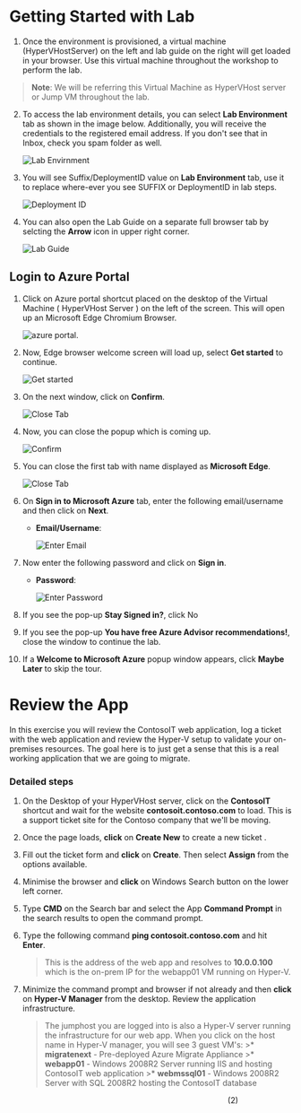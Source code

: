 # Getting Started with Lab

1. Once the environment is provisioned, a virtual machine (HyperVHostServer) on the left and lab guide on the right will get loaded in your browser. Use this virtual machine throughout the workshop to perform the lab. 

 > **Note**: We will be referring this Virtual Machine as HyperVHost server or Jump VM throughout the lab.

2. To access the lab environment details, you can select **Lab Environment** tab as shown in the image below. Additionally, you will receive the credentials to the registered email address. If you don't see that in Inbox, check you spam folder as well.

   ![](image/lab-details1.png "Lab Envirnment")
 
3. You will see Suffix/DeploymentID value on **Lab Environment** tab, use it to replace where-ever you see SUFFIX or DeploymentID in lab steps.
   
   ![](image/deployment-id.png "Deployment ID")
 
4. You can also open the Lab Guide on a separate full browser tab by selcting the **Arrow** icon in upper right corner.

   ![](image/arrow.png "Lab Guide")
 
## Login to Azure Portal

1. Click on Azure portal shortcut placed on the desktop of the Virtual Machine ( HyperVHost Server ) on the left of the screen. This will open up an Microsoft Edge Chromium Browser.

   ![azure portal.](image/azureportal.png)
   
2. Now, Edge browser welcome screen will load up, select **Get started** to continue.

   ![](image/edge-get-started-window.png "Get started")
   
3. On the next window, click on **Confirm**.

   ![](image/click-sign-in-to-microsoft-azure-tab.png "Close Tab")
   
4. Now, you can close the popup which is coming up.

   ![](image/edge-continue.png "Confirm")
   
5. You can close the first tab with name displayed as **Microsoft Edge**.

   ![](image/close-tab.png "Close Tab")
   
6. On **Sign in to Microsoft Azure** tab, enter the following email/username and then click on **Next**. 
   * **Email/Username**: <inject key="AzureAdUserEmail"></inject>
   
     ![](image/azure-login-enter-email.png "Enter Email")
     
7. Now enter the following password and click on **Sign in**.
   * **Password**: <inject key="AzureAdUserPassword"></inject>
   
     ![](image/azure-login-enter-password1.png "Enter Password")
     
8. If you see the pop-up **Stay Signed in?**, click No

9. If you see the pop-up **You have free Azure Advisor recommendations!**, close the window to continue the lab.

10. If a **Welcome to Microsoft Azure** popup window appears, click **Maybe Later** to skip the tour.
   
# Review the App

In this exercise you will review the ContosoIT web application, log a ticket with the web application and review the Hyper-V setup to validate your on-premises resources.  The goal here is to just get a sense that this is a real working application that we are going to migrate.

### Detailed steps

1. On the Desktop of your HyperVHost server, click on the **ContosoIT** shortcut and wait for the website **contosoit.contoso.com** to load.  This is a support ticket site for the Contoso company that we'll be moving.

2. Once the page loads, **click** on **Create New** to create a new ticket .

3. Fill out the ticket form and **click** on **Create**. Then select **Assign** from the options available.	

4. Minimise the browser and **click** on Windows Search button on the lower left corner.

5. Type **CMD** on the Search bar and select the App **Command Prompt** in the search results to open the command prompt.

6. Type the following command **ping contosoit.contoso.com** and hit **Enter**.

      >This is the address of the web app and resolves to **10.0.0.100** which is the on-prem IP for the webapp01 VM running on Hyper-V.

7. Minimize the command prompt and browser if not already and then **click** on **Hyper-V Manager** from the desktop. Review the application infrastructure.

	>The jumphost you are logged into is also a Hyper-V server running the infrastructure for our web app. When you click on the host name in Hyper-V manager, **<inject key="jumphostVmName" />** you will see 3 guest VM's:
     	>*  **migratenext** - Pre-deployed Azure Migrate Appliance
     	>*  **webapp01** - Windows 2008R2 Server running IIS and hosting ContosoIT web application
     	>*  **webmssql01** - Windows 2008R2 Server with SQL 2008R2 hosting the ContosoIT database



&nbsp;&nbsp;&nbsp;&nbsp;&nbsp;&nbsp;&nbsp;&nbsp;&nbsp;&nbsp;&nbsp;&nbsp;&nbsp;&nbsp;&nbsp;&nbsp;&nbsp;&nbsp;&nbsp;&nbsp;&nbsp;&nbsp;&nbsp;&nbsp;&nbsp;&nbsp;&nbsp;&nbsp;&nbsp;&nbsp;&nbsp;&nbsp;&nbsp;&nbsp;&nbsp;&nbsp;&nbsp;&nbsp;&nbsp;&nbsp;&nbsp;&nbsp;&nbsp;&nbsp;&nbsp;&nbsp;&nbsp;&nbsp;&nbsp;&nbsp;&nbsp;&nbsp;&nbsp;&nbsp;&nbsp;&nbsp;&nbsp;&nbsp;&nbsp;&nbsp;&nbsp;&nbsp;&nbsp;&nbsp;&nbsp;&nbsp;&nbsp;&nbsp;&nbsp;&nbsp;&nbsp;&nbsp;&nbsp;&nbsp;&nbsp;&nbsp;&nbsp;&nbsp;&nbsp;&nbsp;&nbsp;&nbsp;&nbsp;&nbsp;&nbsp;&nbsp;&nbsp;&nbsp;&nbsp;&nbsp;&nbsp;&nbsp;&nbsp;&nbsp;&nbsp;&nbsp;&nbsp;&nbsp;&nbsp;(2)
